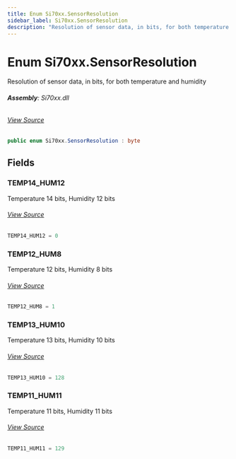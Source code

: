 ```yaml
---
title: Enum Si70xx.SensorResolution
sidebar_label: Si70xx.SensorResolution
description: "Resolution of sensor data, in bits, for both temperature and humidity"
---
```

# Enum Si70xx.SensorResolution
Resolution of sensor data, in bits, for both temperature and humidity

###### **Assembly**: Si70xx.dll
###### [View Source](https://github.com/WildernessLabs/Meadow.Foundation.git/blob/develop/Source/Meadow.Foundation.Peripherals/Sensors.Atmospheric.Si70xx/Driver/Si70xx.Enums.cs#L76)
```csharp title="Declaration"
public enum Si70xx.SensorResolution : byte
```
## Fields
### TEMP14_HUM12
Temperature 14 bits, Humidity 12 bits
###### [View Source](https://github.com/WildernessLabs/Meadow.Foundation.git/blob/develop/Source/Meadow.Foundation.Peripherals/Sensors.Atmospheric.Si70xx/Driver/Si70xx.Enums.cs#L81)
```csharp title="Declaration"
TEMP14_HUM12 = 0
```
### TEMP12_HUM8
Temperature 12 bits, Humidity 8 bits
###### [View Source](https://github.com/WildernessLabs/Meadow.Foundation.git/blob/develop/Source/Meadow.Foundation.Peripherals/Sensors.Atmospheric.Si70xx/Driver/Si70xx.Enums.cs#L85)
```csharp title="Declaration"
TEMP12_HUM8 = 1
```
### TEMP13_HUM10
Temperature 13 bits, Humidity 10 bits
###### [View Source](https://github.com/WildernessLabs/Meadow.Foundation.git/blob/develop/Source/Meadow.Foundation.Peripherals/Sensors.Atmospheric.Si70xx/Driver/Si70xx.Enums.cs#L89)
```csharp title="Declaration"
TEMP13_HUM10 = 128
```
### TEMP11_HUM11
Temperature 11 bits, Humidity 11 bits
###### [View Source](https://github.com/WildernessLabs/Meadow.Foundation.git/blob/develop/Source/Meadow.Foundation.Peripherals/Sensors.Atmospheric.Si70xx/Driver/Si70xx.Enums.cs#L93)
```csharp title="Declaration"
TEMP11_HUM11 = 129
```
